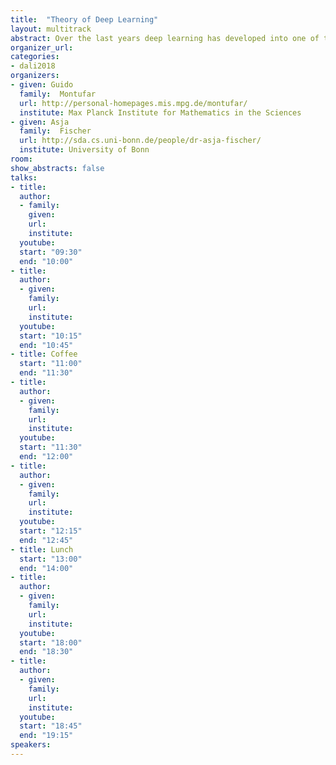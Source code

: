 ```yaml
---
title:  "Theory of Deep Learning"
layout: multitrack
abstract: Over the last years deep learning has developed into one of the most important areas of machine learning leading to break throughs in various applied fields like image and natural language processing or machine translation. These numerous advances on practical side are accompanied by a rather limited but growing theoretical understanding. Important questions relating to the representational power of the models, the interpretability of the solutions obtained, the stability and understanding of the stochastic optimization process, the generalization performance of deep neural networks, and new mathematical frameworks to learn generative models - just to name some - require us to delve deeper into the mathematics underlying the field of . deep learning. In this workshop we will discuss recent achievements, status quo, and open questions regarding our theoretical understanding of deep learning. 
organizer_url: 
categories:
- dali2018
organizers:
- given: Guido 
  family:  Montufar
  url: http://personal-homepages.mis.mpg.de/montufar/
  institute: Max Planck Institute for Mathematics in the Sciences
- given: Asja 
  family:  Fischer
  url: http://sda.cs.uni-bonn.de/people/dr-asja-fischer/
  institute: University of Bonn
room: 
show_abstracts: false
talks:
- title: 
  author:
  - family: 
    given: 
    url: 
    institute: 
  youtube: 
  start: "09:30"
  end: "10:00" 
- title: 
  author:
  - given: 
    family: 
    url: 
    institute: 
  youtube: 
  start: "10:15"
  end: "10:45" 
- title: Coffee
  start: "11:00"
  end: "11:30"
- title: 
  author: 
  - given: 
    family: 
    url: 
    institute: 
  youtube: 
  start: "11:30"
  end: "12:00" 
- title: 
  author: 
  - given: 
    family: 
    url: 
    institute: 
  youtube: 
  start: "12:15"
  end: "12:45" 
- title: Lunch
  start: "13:00"
  end: "14:00"
- title: 
  author:
  - given: 
    family:
    url: 
    institute: 
  youtube: 
  start: "18:00"
  end: "18:30"
- title: 
  author:
  - given: 
    family:
    url: 
    institute: 
  youtube: 
  start: "18:45"
  end: "19:15"
speakers:
---
```

